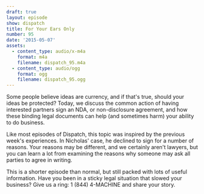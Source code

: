 ```yaml
---
draft: true
layout: episode
show: dispatch
title: For Your Ears Only
number: 95
date: '2015-05-07'
assets:
  - content_type: audio/x-m4a
    format: m4a
    filename: dispatch_95.m4a
  - content_type: audio/ogg
    format: ogg
    filename: dispatch_95.ogg
---
```

Some people believe ideas are currency, and if that's true, should your ideas be protected? Today, we discuss the common action of having interested partners sign an NDA, or non-disclosure agreement, and how these binding legal documents can help (and sometimes harm) your ability to do business.

Like most episodes of Dispatch, this topic was inspired by the previous week's experiences. In Nicholas' case, he declined to sign for a number of reasons. Your reasons may be different, and we certainly aren't lawyers, but you can learn a lot from examining the reasons why someone may ask all parties to agree in writing.

This is a shorter episode than normal, but still packed with lots of useful information. Have you been in a sticky legal situation that slowed your business? Give us a ring: 1 (844) 4-MACHINE and share your story.